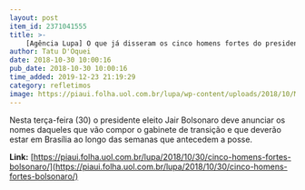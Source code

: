 ```yaml
---
layout: post
item_id: 2371041555
title: >-
    [Agência Lupa] O que já disseram os cinco homens fortes do presidente Jair Bolsonaro
author: Tatu D'Oquei
date: 2018-10-30 10:00:16
pub_date: 2018-10-30 10:00:16
time_added: 2019-12-23 21:19:29
category: refletimos
image: https://piaui.folha.uol.com.br/lupa/wp-content/uploads/2018/10/MinistrosBolsonaro.jpg
---
```


Nesta terça-feira (30) o presidente eleito Jair Bolsonaro deve anunciar os nomes daqueles que vão compor o gabinete de transição e que deverão estar em Brasília ao longo das semanas que antecedem a posse.

**Link:** [https://piaui.folha.uol.com.br/lupa/2018/10/30/cinco-homens-fortes-bolsonaro/](https://piaui.folha.uol.com.br/lupa/2018/10/30/cinco-homens-fortes-bolsonaro/)

